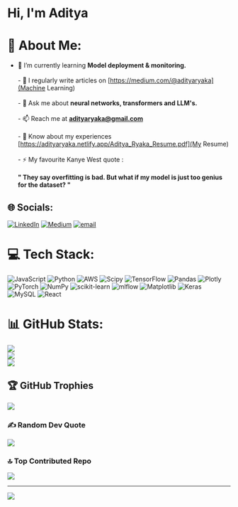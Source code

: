 # Hi, I'm Aditya

# 💫 About Me:
- 🌱 I’m currently learning **Model deployment & monitoring.**<br><br>- 📝 I regularly write articles on [https://medium.com/@adityaryaka](Machine Learning)<br><br>- 💬 Ask me about **neural networks, transformers and LLM's.**<br><br>- 📫 Reach me at  **adityaryaka@gmail.com**<br><br>- 📄 Know about my experiences [https://adityaryaka.netlify.app/Aditya_Ryaka_Resume.pdf](My Resume)<br><br>- ⚡ My favourite Kanye West quote : <br><br>  **" They say overfitting is bad. But what if my model is just too genius for the dataset? "**


## 🌐 Socials:
[![LinkedIn](https://img.shields.io/badge/LinkedIn-%230077B5.svg?logo=linkedin&logoColor=white)](https://linkedin.com/in/adityaryaka) [![Medium](https://img.shields.io/badge/Medium-12100E?logo=medium&logoColor=white)](https://medium.com/@@adityaryaka) [![email](https://img.shields.io/badge/Email-D14836?logo=gmail&logoColor=white)](mailto:adityaryaka@gmail.com) 

# 💻 Tech Stack:
![JavaScript](https://img.shields.io/badge/javascript-%23323330.svg?style=for-the-badge&logo=javascript&logoColor=%23F7DF1E) ![Python](https://img.shields.io/badge/python-3670A0?style=for-the-badge&logo=python&logoColor=ffdd54) ![AWS](https://img.shields.io/badge/AWS-%23FF9900.svg?style=for-the-badge&logo=amazon-aws&logoColor=white) ![Scipy](https://img.shields.io/badge/SciPy-%230C55A5.svg?style=for-the-badge&logo=scipy&logoColor=%white) ![TensorFlow](https://img.shields.io/badge/TensorFlow-%23FF6F00.svg?style=for-the-badge&logo=TensorFlow&logoColor=white) ![Pandas](https://img.shields.io/badge/pandas-%23150458.svg?style=for-the-badge&logo=pandas&logoColor=white) ![Plotly](https://img.shields.io/badge/Plotly-%233F4F75.svg?style=for-the-badge&logo=plotly&logoColor=white) ![PyTorch](https://img.shields.io/badge/PyTorch-%23EE4C2C.svg?style=for-the-badge&logo=PyTorch&logoColor=white) ![NumPy](https://img.shields.io/badge/numpy-%23013243.svg?style=for-the-badge&logo=numpy&logoColor=white) ![scikit-learn](https://img.shields.io/badge/scikit--learn-%23F7931E.svg?style=for-the-badge&logo=scikit-learn&logoColor=white) ![mlflow](https://img.shields.io/badge/mlflow-%23d9ead3.svg?style=for-the-badge&logo=numpy&logoColor=blue) ![Matplotlib](https://img.shields.io/badge/Matplotlib-%23ffffff.svg?style=for-the-badge&logo=Matplotlib&logoColor=black) ![Keras](https://img.shields.io/badge/Keras-%23D00000.svg?style=for-the-badge&logo=Keras&logoColor=white) ![MySQL](https://img.shields.io/badge/mysql-4479A1.svg?style=for-the-badge&logo=mysql&logoColor=white) ![React](https://img.shields.io/badge/react-%2320232a.svg?style=for-the-badge&logo=react&logoColor=%2361DAFB)
# 📊 GitHub Stats:
![](https://github-readme-stats.vercel.app/api?username=jolly-thomas&theme=swift&hide_border=false&include_all_commits=false&count_private=false)<br/>
![](https://github-readme-streak-stats.herokuapp.com/?user=jolly-thomas&theme=swift&hide_border=false)<br/>
![](https://github-readme-stats.vercel.app/api/top-langs/?username=jolly-thomas&theme=swift&hide_border=false&include_all_commits=false&count_private=false&layout=compact)

## 🏆 GitHub Trophies
![](https://github-profile-trophy.vercel.app/?username=jolly-thomas&theme=swift&no-frame=false&no-bg=false&margin-w=4)

### ✍️ Random Dev Quote
![](https://quotes-github-readme.vercel.app/api?type=horizontal&theme=light)

### 🔝 Top Contributed Repo
![](https://github-contributor-stats.vercel.app/api?username=jolly-thomas&limit=5&theme=swift&combine_all_yearly_contributions=true)

---
[![](https://visitcount.itsvg.in/api?id=jolly-thomas&icon=0&color=0)](https://visitcount.itsvg.in)

<!-- Proudly created with GPRM ( https://gprm.itsvg.in ) -->

